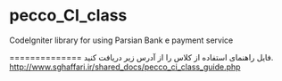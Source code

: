 pecco_CI_class
==============

CodeIgniter library for using Parsian Bank e payment service

==============
فایل راهنمای استفاده از کلاس را از آدرس زیر دریافت کنید.
http://www.sghaffari.ir/shared_docs/pecco_ci_class_guide.php
